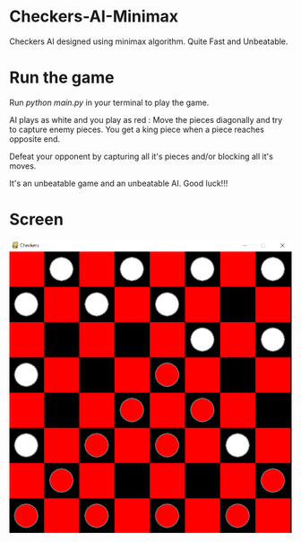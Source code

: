# Checkers-AI-Minimax
Checkers AI designed using minimax algorithm. Quite Fast and Unbeatable.

# Run the game
Run *python main.py* in your terminal to play the game.

AI plays as white and you play as red : Move the pieces diagonally and try to capture enemy pieces. You get a king piece when a piece reaches opposite end.

Defeat your opponent by capturing all it's pieces and/or blocking all it's moves.

It's an unbeatable game and an unbeatable AI. Good luck!!!

# Screen

![](https://github.com/rudrajit1729/Checkers-AI-Minimax/blob/main/assets/Capture.PNG)
